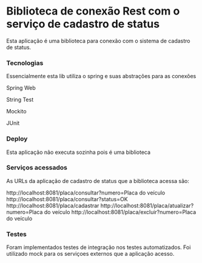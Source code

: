 # Biblioteca de conexão Rest com o serviço de cadastro de status

Esta aplicação é uma biblioteca para conexão com o sistema de cadastro de status.

### Tecnologias

Essencialmente esta lib utiliza o spring e suas abstrações para as conexões

Spring Web 

String Test

Mockito

JUnit


### Deploy

Esta aplicação não executa sozinha pois é uma biblioteca

### Serviços acessados

As URLs da aplicação de cadastro de status que a biblioteca acessa são:

http://localhost:8081/placa/consultar?numero=Placa do veículo
http://localhost:8081/placa/consultar?status=OK
http://localhost:8081/placa/cadastrar
http://localhost:8081/placa/atualizar?numero=Placa do veículo
http://localhost:8081/placa/excluir?numero=Placa do veículo


### Testes

Foram implementados testes de integração nos testes automatizados. Foi utilizado mock para os serviçoes externos que a aplicação acesso.